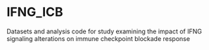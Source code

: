 # IFNG_ICB
Datasets and analysis code for study examining the impact of IFNG signaling alterations on immune checkpoint blockade response
